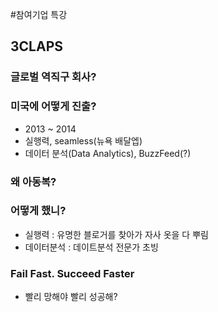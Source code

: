 #참여기업 특강
## 3CLAPS
### 글로벌 역직구 회사?
### 미국에 어떻게 진출?
- 2013 ~ 2014
- 실행력, seamless(뉴욕 배달엡)
- 데이터 분석(Data Analytics), BuzzFeed(?)

### 왜 아동복?
### 어떻게 했니?
- 실행력 : 유명한 블로거를 찾아가 자사 옷을 다 뿌림 
- 데이터분석 : 데이트분석 전문가 초빙 

### Fail Fast. Succeed Faster 
- 빨리 망해야 빨리 성공해?
